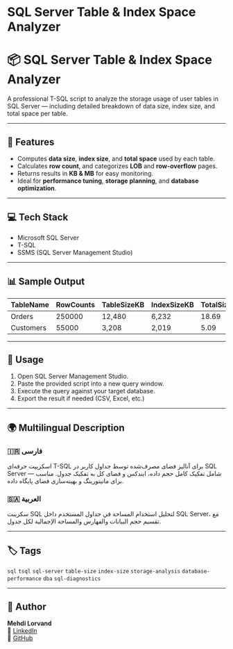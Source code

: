 # SQL Server Table & Index Space Analyzer
# 📦 SQL Server Table & Index Space Analyzer

A professional T-SQL script to analyze the storage usage of user tables in SQL Server — including detailed breakdown of data size, index size, and total space per table.

---

## 🧠 Features

- Computes **data size**, **index size**, and **total space** used by each table.
- Calculates **row count**, and categorizes **LOB** and **row-overflow** pages.
- Returns results in **KB & MB** for easy monitoring.
- Ideal for **performance tuning**, **storage planning**, and **database optimization**.

---

## 💻 Tech Stack

- Microsoft SQL Server
- T-SQL
- SSMS (SQL Server Management Studio)

---

## 📊 Sample Output

| TableName     | RowCounts | TableSizeKB | IndexSizeKB | TotalSizeMB |
|---------------|-----------|-------------|-------------|-------------|
| Orders        | 250000    | 12,480      | 6,232       | 18.69       |
| Customers     | 55000     | 3,208       | 2,019       | 5.09        |

---

## 🏁 Usage

1. Open SQL Server Management Studio.
2. Paste the provided script into a new query window.
3. Execute the query against your target database.
4. Export the result if needed (CSV, Excel, etc.)

---

## 🌍 Multilingual Description

### 🇮🇷 فارسی
اسکریپت حرفه‌ای T-SQL برای آنالیز فضای مصرف‌شده توسط جداول کاربر در SQL Server — شامل تفکیک کامل حجم داده، ایندکس و فضای کل به تفکیک جدول. مناسب برای مانیتورینگ و بهینه‌سازی فضای پایگاه داده.

### 🇸🇦 العربية
سكريبت SQL لتحليل استخدام المساحة في جداول المستخدم داخل SQL Server، مع تقسيم حجم البيانات والفهارس والمساحة الإجمالية لكل جدول.

---

## 🏷️ Tags

`sql` `tsql` `sql-server` `table-size` `index-size` `storage-analysis` `database-performance` `dba` `sql-diagnostics`

---

## 👤 Author

**Mehdi Lorvand**  
🔗 [LinkedIn](https://www.linkedin.com/in/mahdi-lorvand-08aa151a4/)  
🐙 [GitHub](https://github.com/mlorvand)

